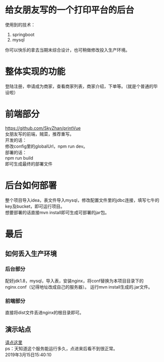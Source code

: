 # 给女朋友写的一个打印平台的后台
使用到的技术：        
1. springboot
2. mysql      

你可以快乐的拿去当期末综合设计，也可稍做修改投入生产环境。

# 整体实现的功能
登陆注册，申请成为商家，查看商家列表，商家介绍，下单等。（就是个普通的毕设啦）

# 前端部分
https://github.com/SkyZhan/printVue           
女朋友写的前端，贼菜，推荐重写。                
开发的话：                  
修改config里的globalUrl，npm run dev。              
部署的话：                        
npm run build                
即可生成最终的部署文件

# 后台如何部署
整个项目导入idea，表文件导入mysql，修改配置文件里的jdbc连接，填写七牛的key及bucket，即可运行项目。       
想要部署的话直接mvn install即可生成可部署的jar包。

# 最后
## 如何丢入生产环境
### 后台部分
配好jdk1.8，mysql，导入表，安装nginx，将conf替换为本项目目录下的nginx.conf（记得地址改成自己的服务器）。
运行mvn install生成的.jar文件。
### 前端部分
直接将dist文件丢进nginx的根目录即可。
## 演示站点
<a href="http://print.heartqiu.cn">请点这里</a>                    
ps：天知道这个服务能运行多久，点进来后看不到很正常。                      
2019年3月15日15:40:10          

